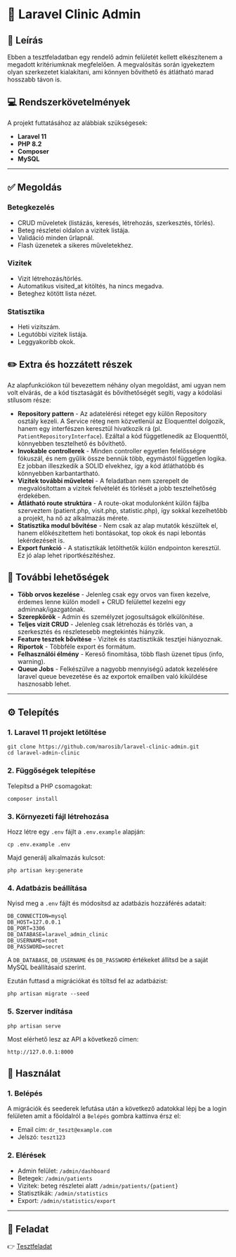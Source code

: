 # 🏥 Laravel Clinic Admin

## 📜 Leírás
Ebben a tesztfeladatban egy rendelő admin felületét kellett elkészítenem a megadott kritériumknak megfelelően.
A megvalósítás során igyekeztem olyan szerkezetet kialakítani, ami könnyen bővíthető és átlátható marad hosszabb távon is.

## 💻 Rendszerkövetelmények

A projekt futtatásához az alábbiak szükségesek:

- **Laravel 11**
- **PHP 8.2**
- **Composer**
- **MySQL**

---

## ✅ Megoldás

### Betegkezelés

- CRUD műveletek (listázás, keresés, létrehozás, szerkesztés, törlés).
- Beteg részletei oldalon a vizitek listája.
- Validáció minden űrlapnál.
- Flash üzenetek a sikeres műveletekhez.

### Vizitek

- Vizit létrehozás/törlés.
- Automatikus visited_at kitöltés, ha nincs megadva.
- Beteghez kötött lista nézet.

### Statisztika

- Heti vizitszám.
- Legutóbbi vizitek listája.
- Leggyakoribb okok.

## ✏️ Extra és hozzátett részek

Az alapfunkciókon túl bevezettem néhány olyan megoldást, ami ugyan nem volt elvárás, de a kód tisztaságát és bővíthetőségét segíti, vagy a kódolási stílusom része:

- **Repository pattern** -
Az adatelérési réteget egy külön Repository osztály kezeli. A Service réteg nem közvetlenül az Eloquenttel dolgozik, hanem egy interfészen keresztül hivatkozik rá (pl. `PatientRepositoryInterface`). Ezáltal a kód függetlenedik az Eloquenttől, könnyebben tesztelhető és bővíthető.
- **Invokable controllerek** -
Minden controller egyetlen felelősségre fókuszál, és nem gyűlik össze bennük több, egymástól független logika. Ez jobban illeszkedik a SOLID elvekhez, így a kód átláthatóbb és könnyebben karbantartható.
- **Vizitek további műveletei** -
A feladatban nem szerepelt de megvalósítottam a vizitek felvételét és törlését a jobb tesztelhetőség érdekében.
- **Átlátható route struktúra** -
A route-okat modulonként külön fájlba szerveztem (patient.php, visit.php, statistic.php), így sokkal kezelhetőbb a projekt, ha nő az alkalmazás mérete.
- **Statisztika modul bővítése** -
Nem csak az alap mutatók készültek el, hanem előkészítettem heti bontásokat, top okok és napi lebontás lekérdezéseit is.
- **Export funkció** -
A statisztikák letölthetők külön endpointon keresztül. Ez jó alap lehet riportkészítéshez.

## 🎒 További lehetőségek

- **Több orvos kezelése** -
Jelenleg csak egy orvos van fixen kezelve, érdemes lenne külön modell + CRUD felülettel kezelni egy adminnak/igazgatónak.
- **Szerepkörök** -
Admin és személyzet jogosultságok elkülönítése.
- **Teljes vizit CRUD** -
Jelenleg csak létrehozás és törlés van, a szerkesztés és részletesebb megtekintés hiányzik.
- **Feature tesztek bővítése** -
Vizitek és staztisztikák tesztjei hiányoznak.
- **Riportok** -
Többféle export és formátum.
- **Felhasználói élmény** -
Kereső finomítása, több flash üzenet típus (info, warning).
- **Queue Jobs** -
Felkészülve a nagyobb mennyiségű adatok kezelésére laravel queue bevezetése és az exportok emailben való kiküldése hasznosabb lehet.

---

## ⚙️ Telepítés

### 1. Laravel 11 projekt letöltése

```
git clone https://github.com/marosib/laravel-clinic-admin.git
cd laravel-admin-clinic
```

### 2. Függőségek telepítése
Telepítsd a PHP csomagokat:

```
composer install
```
### 3. Környezeti fájl létrehozása
Hozz létre egy `.env` fájlt a `.env.example` alapján:

```
cp .env.example .env
```

Majd generálj alkalmazás kulcsot:

```
php artisan key:generate
```

### 4. Adatbázis beállítása
Nyisd meg a `.env` fájlt és módosítsd az adatbázis hozzáférés adatait:

```
DB_CONNECTION=mysql
DB_HOST=127.0.0.1
DB_PORT=3306
DB_DATABASE=laravel_admin_clinic
DB_USERNAME=root
DB_PASSWORD=secret
```

A `DB_DATABASE`, `DB_USERNAME` és `DB_PASSWORD` értékeket állítsd be a saját MySQL beállításaid szerint.

Ezután futtasd a migrációkat és töltsd fel az adatbázist:

```
php artisan migrate --seed
```

### 5. Szerver indítása

```
php artisan serve
```

Most elérhető lesz az API a következő címen:

`http://127.0.0.1:8000`

## 🔨 Használat

### 1. Belépés

A migrációk és seederek lefutása után a következő adatokkal lépj be a login felületen amit a főoldalról a `Belépés` gombra kattinva érsz el:
- Email cím: `dr_teszt@example.com`
- Jelszó: `teszt123`

### 2. Elérések

- Admin felület: `/admin/dashboard`
- Betegek: `/admin/patients`
- Vizitek: beteg részletei alatt `/admin/patients/{patient}`
- Statisztikák: `/admin/statistics`
- Export: `/admin/statistics/export`

---

## 📄 Feladat

👉 [Tesztfeladat](task.pdf)